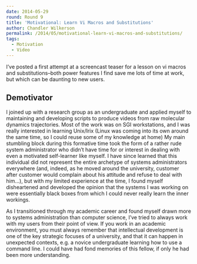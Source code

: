 ```yaml
---
date: 2014-05-29
round: Round 9
title: 'Motivational: Learn Vi Macros and Substitutions'
author: Chandler Wilkerson
permalink: /2014/05/motivational-learn-vi-macros-and-substitutions/
tags:
  - Motivation
  - Video
---
```

I&#8217;ve posted a first attempt at a screencast teaser for a lesson on vi macros and substitutions&#8211;both power features I find save me lots of time at work, but which can be daunting to new users.



## Demotivator

I joined up with a research group as an undergraduate and applied myself to maintaining and developing scripts to produce videos from raw molecular dynamics trajectories. Most of the work was on SGI workstations, and I was really interested in learning Unix/Irix (Linux was coming into its own around the same time, so I could reuse some of my knowledge at home) My main stumbling block during this formative time took the form of a rather rude system administrator who didn&#8217;t have time for or interest in dealing with even a motivated self-learner like myself. I have since learned that this individual did not represent the entire archetype of systems administrators everywhere (and, indeed, as he moved around the university, customer after customer would complain about his attitude and refuse to deal with him&#8230;), but with my limited experience at the time, I found myself disheartened and developed the opinion that the systems I was working on were essentially black boxes from which I could never really learn the inner workings.

As I transitioned through my academic career and found myself drawn more to systems administration than computer science, I&#8217;ve tried to always work with my users from their point of view. If you work in an academic environment, you must always remember that intellectual development is one of the key strategic focuses of a university, and that it can happen in unexpected contexts, e.g. a novice undergraduate learning how to use a command line. I could have had fond memories of this fellow, if only he had been more understanding.
